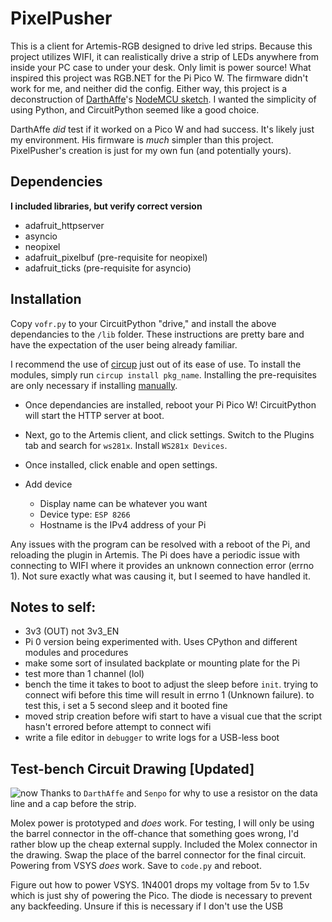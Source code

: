 
# PixelPusher
This is a client for Artemis-RGB designed to drive led strips. Because this project utilizes WIFI, it can realistically drive a strip of LEDs anywhere from inside your PC case to under your desk. Only limit is power source! What inspired this project was RGB.NET for the Pi Pico W. The firmware didn't work for me, and neither did the config. Either way, this project is a deconstruction of [DarthAffe](https://github.com/DarthAffe)'s [NodeMCU sketch](https://github.com/DarthAffe/RGB.NET/blob/master/RGB.NET.Devices.WS281X/Sketches/RGB.NET_NodeMCU.ino). I wanted the simplicity of using Python, and CircuitPython seemed like a good choice.

DarthAffe _did_ test if it worked on a Pico W and had success. It's likely just my environment. His firmware is _much_ simpler than this project. PixelPusher's creation is just for my own fun (and potentially yours).

## Dependencies 
**I included libraries, but verify correct version**
- adafruit_httpserver
- asyncio
- neopixel
- adafruit_pixelbuf (pre-requisite for neopixel)
- adafruit_ticks (pre-requisite for asyncio)

## Installation
Copy `vofr.py` to your CircuitPython "drive," and install the above dependancies to the `/lib` folder.
These instructions are pretty bare and have the expectation of the user being already familiar.

I recommend the use of [circup](https://learn.adafruit.com/keep-your-circuitpython-libraries-on-devices-up-to-date-with-circup/install-circup) just out of its ease of use. To install the modules, simply run `circup install pkg_name`. Installing the pre-requisites are only necessary if installing [manually](https://circuitpython.org/libraries).

- Once dependancies are installed, reboot your Pi Pico W! CircuitPython will start the HTTP server at boot.

- Next, go to the Artemis client, and click settings. Switch to the Plugins tab and search for `ws281x`. Install `WS281x Devices`.

- Once installed, click enable and open settings. 
- Add device
    - Display name can be whatever you want
    - Device type: `ESP 8266`
    - Hostname is the IPv4 address of your Pi

Any issues with the program can be resolved with a reboot of the Pi, and reloading the plugin in Artemis. The Pi does have a periodic issue with connecting to WIFI where it provides an unknown connection error (errno 1). Not sure exactly what was causing it, but I seemed to have handled it. 

## Notes to self:
- 3v3 (OUT) not 3v3_EN
- Pi 0 version being experimented with. Uses CPython and different modules and procedures
- make some sort of insulated backplate or mounting plate for the Pi
- test more than 1 channel (lol)
- bench the time it takes to boot to adjust the sleep before `init`. trying to connect wifi before this time will result in errno 1 (Unknown failure). to test this, i set a 5 second sleep and it booted fine
- moved strip creation before wifi start to have a visual cue that the script hasn't errored before attempt to connect wifi
- write a file editor in `debugger` to write logs for a USB-less boot

## Test-bench Circuit Drawing [Updated]
![now](https://img001.prntscr.com/file/img001/TrDUJjuISe-vrZhdo60_sQ.png)
Thanks to `DarthAffe` and `Senpo` for why to use a resistor on the data line and a cap before the strip.

Molex power is prototyped and _does_ work. For testing, I will only be using the barrel connector in the off-chance that something goes wrong, I'd rather blow up the cheap external supply. Included the Molex connector in the drawing. Swap the place of the barrel connector for the final circuit. Powering from VSYS _does_ work. Save to `code.py` and reboot.

Figure out how to power VSYS. 1N4001 drops my voltage from 5v to 1.5v which is just shy of powering the Pico. The diode is necessary to prevent any backfeeding. Unsure if this is necessary if I don't use the USB
